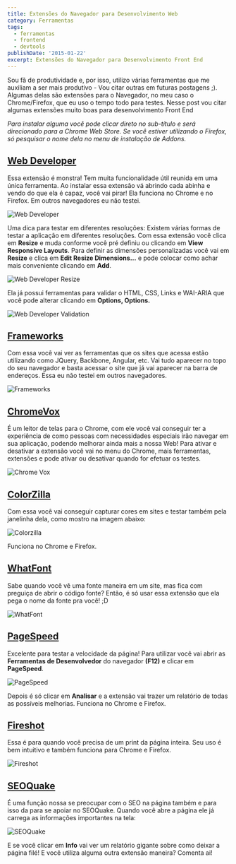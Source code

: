```yaml
---
title: Extensões do Navegador para Desenvolvimento Web
category: Ferramentas
tags:
  - ferramentas
  - frontend
  - devtools
publishDate: '2015-01-22'
excerpt: Extensões do Navegador para Desenvolvimento Front End
---
```


Sou fã de produtividade e, por isso, utilizo várias ferramentas que me auxiliam a ser mais produtivo - Vou citar outras em futuras postagens ;). Algumas delas são extensões para o Navegador, no meu caso o Chrome/Firefox, que eu uso o tempo todo para testes. Nesse post vou citar algumas extensões muito boas para desenvolvimento Front End

_Para instalar alguma você pode clicar direto no sub-título e será direcionado para a Chrome Web Store. Se você estiver utilizando o Firefox, só pesquisar o nome dela no menu de instalação de Addons._

## <a name='WebDeveloperhttps:chrome.google.comwebstoredetailweb-developerbfbameneiokkgbdmiekhjnmfkcnldhhmWebDeveloper'></a>[Web Developer](https://chrome.google.com/webstore/detail/web-developer/bfbameneiokkgbdmiekhjnmfkcnldhhm 'Web Developer')

Essa extensão é monstra! Tem muita funcionalidade útil reunida em uma única ferramenta. Ao instalar essa extensão vá abrindo cada abinha e vendo do que ela é capaz, você vai pirar! Ela funciona no Chrome e no Firefox. Em outros navegadores eu não testei.

![Web Developer](~/assets/images/posts/web-developer.gif)

Uma dica para testar em diferentes resoluções:
Existem várias formas de testar a aplicação em diferentes resoluções. Com essa extensão você clica em **Resize** e muda conforme você pré definiu ou clicando em **View Responsive Layouts**. Para definir as dimensões personalizadas você vai em **Resize** e clica em **Edit Resize Dimensions...** e pode colocar como achar mais conveniente clicando em **Add**.

![Web Developer Resize](~/assets/images/posts/web-developer-resize.gif)

Ela já possui ferramentas para validar o HTML, CSS, Links e WAI-ARIA que você pode alterar clicando em **Options, Options.**

![Web Developer Validation](~/assets/images/posts/web-developer-validations.gif)

## <a name='Frameworkshttps:chrome.google.comwebstoredetailframeworksjgghnecdoiloelcogfmgjgcacadpaejfFrameworks'></a>[Frameworks](https://chrome.google.com/webstore/detail/frameworks/jgghnecdoiloelcogfmgjgcacadpaejf 'Frameworks')

Com essa você vai ver as ferramentas que os sites que acessa estão utilizando como JQuery, Backbone, Angular, etc. Vai tudo aparecer no topo do seu navegador e basta acessar o site que já vai aparecer na barra de endereços.
Essa eu não testei em outros navegadores.

![Frameworks](~/assets/images/posts/frameworks-extension.gif)

## <a name='ChromeVoxhttps:chrome.google.comwebstoredetailchromevoxkgejglhpjiefppelpmljglcjbhoiplfnChromeVox'></a>[ChromeVox](https://chrome.google.com/webstore/detail/chromevox/kgejglhpjiefppelpmljglcjbhoiplfn 'Chrome Vox')

É um leitor de telas para o Chrome, com ele você vai conseguir ter a experiência de como pessoas com necessidades especiais irão navegar em sua aplicação, podendo melhorar ainda mais a nossa Web!
Para ativar e desativar a extensão você vai no menu do Chrome, mais ferramentas, extensões e pode ativar ou desativar quando for efetuar os testes.

![Chrome Vox](~/assets/images/posts/active-chrome-vox.gif)

## <a name='ColorZillahttps:chrome.google.comwebstoredetailcolorzillabhlhnicpbhignbdhedgjhgdocnmhomnpColorZilla'></a>[ColorZilla](https://chrome.google.com/webstore/detail/colorzilla/bhlhnicpbhignbdhedgjhgdocnmhomnp 'ColorZilla')

Com essa você vai conseguir capturar cores em sites e testar também pela janelinha dela, como mostro na imagem abaixo:

![Colorzilla](~/assets/images/posts/colorzilla.gif)

Funciona no Chrome e Firefox.

## <a name='WhatFonthttps:chrome.google.comwebstoredetailwhatfontjabopobgcpjmedljpbcaablpmlmfcogmWhatFont'></a>[WhatFont](https://chrome.google.com/webstore/detail/whatfont/jabopobgcpjmedljpbcaablpmlmfcogm 'WhatFont')

Sabe quando você vê uma fonte maneira em um site, mas fica com preguiça de abrir o código fonte? Então, é só usar essa extensão que ela pega o nome da fonte pra você! ;D

![WhatFont](~/assets/images/posts/what-font.gif)

## <a name='PageSpeedhttps:chrome.google.comwebstoredetailpagespeed-insights-by-googplegfbjlmmehdoakndmohflojccocliPageSpeed'></a>[PageSpeed](https://chrome.google.com/webstore/detail/pagespeed-insights-by-goo/gplegfbjlmmehdoakndmohflojccocli 'PageSpeed')

Excelente para testar a velocidade da página!
Para utilizar você vai abrir as **Ferramentas de Desenvolvedor** do navegador **(F12)** e clicar em **PageSpeed**.

![PageSpeed](~/assets/images/posts/page-speed.gif)

Depois é só clicar em **Analisar** e a extensão vai trazer um relatório de todas as possíveis melhorias.
Funciona no Chrome e Firefox.

## <a name='Fireshothttps:chrome.google.comwebstoredetailcapture-webpage-screenshomcbpblocgmgfnpjjppndjkmgjaogfcegFireshot'></a>[Fireshot](https://chrome.google.com/webstore/detail/capture-webpage-screensho/mcbpblocgmgfnpjjppndjkmgjaogfceg 'Fireshot')

Essa é para quando você precisa de um print da página inteira. Seu uso é bem intuitivo e também funciona para Chrome e Firefox.

![Fireshot](~/assets/images/posts/fireshot.gif)

## <a name='SEOQuakehttps:chrome.google.comwebstoredetailseoquakeakdgnmcogleenhbclghghlkkdndkjdjcSEOQuake'></a>[SEOQuake](https://chrome.google.com/webstore/detail/seoquake/akdgnmcogleenhbclghghlkkdndkjdjc 'SEOQuake')

É uma função nossa se preocupar com o SEO na página também e para isso da para se apoiar no SEOQuake. Quando você abre a página ele já carrega as informações importantes na tela:

![SEOQuake](~/assets/images/posts/seo-quake.gif)

E se você clicar em **Info** vai ver um relatório gigante sobre como deixar a página filé!
E você utiliza alguma outra extensão maneira? Comenta ai!
